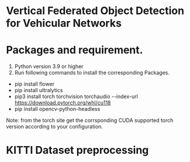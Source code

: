 # Vertical Federated Object Detection for Vehicular Networks
# Packages and requirement.
1. Python version 3.9 or higher
2. Run following commands to install the corresponding Packages.
   
- pip install flower
- pip install ultralytics
- pip3 install torch torchvision torchaudio --index-url https://download.pytorch.org/whl/cu118
- pip install opencv-python-headless

Note: from the torch site get the corrsponding CUDA supported torch version according to your configuration.

# KITTI Dataset preprocessing
